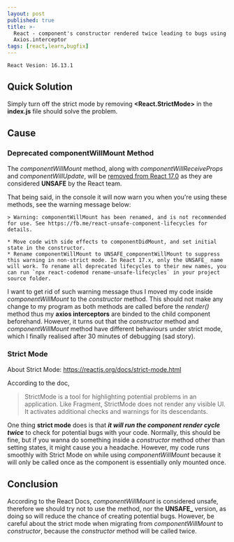 ```yaml
---
layout: post
published: true
title: >-
  React - component's constructor rendered twice leading to bugs using
  Axios.interceptor
tags: [react,learn,bugfix]
---
```

```
React Vesion: 16.13.1
```

## Quick Solution
Simply turn off the strict mode by removing **<React.StrictMode>** in the **index.js** file should solve the problem.

## Cause
### Deprecated componentWillMount Method

The _componentWillMount_ method, along with _componentWillReceiveProps_ and _componentWillUpdate_, will be [removed from React 17.0](https://reactjs.org/blog/2018/03/27/update-on-async-rendering.html#adding-event-listeners-or-subscriptions) as they are considered **UNSAFE** by the React team.

That being said, in the console it will now warn you when you're using these methods, see the warning message below:

	> Warning: componentWillMount has been renamed, and is not recommended for use. See https://fb.me/react-unsafe-component-lifecycles for details.

	* Move code with side effects to componentDidMount, and set initial state in the constructor.
	* Rename componentWillMount to UNSAFE_componentWillMount to suppress this warning in non-strict mode. In React 17.x, only the UNSAFE_ name will work. To rename all deprecated lifecycles to their new names, you can run `npx react-codemod rename-unsafe-lifecycles` in your project source folder.
    
I want to get rid of such warning message thus I moved my code inside _componentWillMount_ to the _constructor_ method. This should not make any change to my program as both methods are called before the _render()_ method thus my **axios interceptors** are binded to the child component beforehand. However, it turns out that the _constructor_ method and _componentWillMount_ method have different behaviours under strict mode, which I finally realised after 30 minutes of debugging (sad story).

### Strict Mode

About Strict Mode: <https://reactjs.org/docs/strict-mode.html>

According to the doc,     

> StrictMode is a tool for highlighting potential problems in an application. Like Fragment, StrictMode does not render any visible UI. It activates additional checks and warnings for its descendants.

One thing **strict mode** does is that _**it will run the component render cycle twice**_ to check for potential bugs with your code. Normally, this should be fine, but if you wanna do something inside a _constructor_ method other than setting states, it might cause you a headache. However, my code runs smoothly with Strict Mode on while using _componentWillMount_ because it will only be called once as the component is essentially only mounted once.

## Conclusion

According to the React Docs, _componentWillMount_ is considered unsafe, therefore we should try not to use the method, nor the **UNSAFE_** version, as doing so will reduce the chance of creating potential bugs. However, be careful about the strict mode when migrating from _componentWillMount_ to _constructor_, because the _constructor_ method will be called twice.





